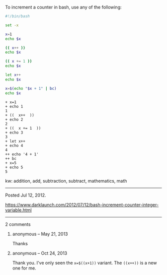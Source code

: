 To increment a counter in bash, use any of the following:

```sh
#!/bin/bash

set -x

x=1
echo $x

(( x++ ))
echo $x

(( x += 1 ))
echo $x

let x++
echo $x

x=$(echo "$x + 1" | bc)
echo $x
```

```
+ x=1
+ echo 1
1
+ ((  x++  ))
+ echo 2
2
+ ((  x += 1  ))
+ echo 3
3
+ let x++
+ echo 4
4
++ echo '4 + 1'
++ bc
+ x=5
+ echo 5
5
```

kw: addition, add, subtraction, subtract, mathematics, math

---

Posted Jul 12, 2012.

https://www.darklaunch.com/2012/07/12/bash-increment-counter-integer-variable.html

---

2 comments

<ol><li><div>

anonymous &ndash; May 21, 2013<div>

Thanks

</div></div></li><li><div>

anonymous &ndash; Oct 24, 2013<div>

Thank you. I've only seen the `x=$((x+1))` variant. The `((x++))` is a new one for me.

</div></div></li></ol>